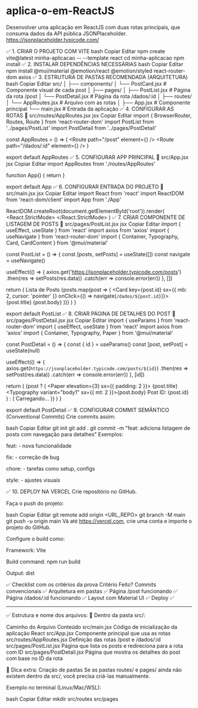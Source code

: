 # aplica-o-em-ReactJS
Desenvolver uma aplicação em ReactJS com duas rotas principais, que consuma dados da API pública JSONPlaceholder. https://jsonplaceholder.typicode.com/


✅ 1. CRIAR O PROJETO COM VITE
bash
Copiar
Editar
npm create vite@latest minha-aplicacao -- --template react
cd minha-aplicacao
npm install
✅ 2. INSTALAR DEPENDÊNCIAS NECESSÁRIAS
bash
Copiar
Editar
npm install @mui/material @emotion/react @emotion/styled react-router-dom axios
✅ 3. ESTRUTURA DE PASTAS RECOMENDADA (ARQUITETURA)
bash
Copiar
Editar
src/
│
├── components/
│   └── PostCard.jsx          # Componente visual de cada post
│
├── pages/
│   ├── PostList.jsx          # Página da rota /post
│   └── PostDetail.jsx        # Página da rota /dados/:id
│
├── routes/
│   └── AppRoutes.jsx         # Arquivo com as rotas
│
├── App.jsx                   # Componente principal
└── main.jsx                  # Entrada da aplicação
✅ 4. CONFIGURAR AS ROTAS
📄 src/routes/AppRoutes.jsx
jsx
Copiar
Editar
import { BrowserRouter, Routes, Route } from 'react-router-dom'
import PostList from '../pages/PostList'
import PostDetail from '../pages/PostDetail'

const AppRoutes = () => (
  <BrowserRouter>
    <Routes>
      <Route path="/post" element={<PostList />} />
      <Route path="/dados/:id" element={<PostDetail />} />
    </Routes>
  </BrowserRouter>
)

export default AppRoutes
✅ 5. CONFIGURAR APP PRINCIPAL
📄 src/App.jsx
jsx
Copiar
Editar
import AppRoutes from './routes/AppRoutes'

function App() {
  return <AppRoutes />
}

export default App
✅ 6. CONFIGURAR ENTRADA DO PROJETO
📄 src/main.jsx
jsx
Copiar
Editar
import React from 'react'
import ReactDOM from 'react-dom/client'
import App from './App'

ReactDOM.createRoot(document.getElementById('root')).render(
  <React.StrictMode>
    <App />
  </React.StrictMode>
)
✅ 7. CRIAR COMPONENTE DE LISTAGEM DE POSTS
📄 src/pages/PostList.jsx
jsx
Copiar
Editar
import { useEffect, useState } from 'react'
import axios from 'axios'
import { useNavigate } from 'react-router-dom'
import { Container, Typography, Card, CardContent } from '@mui/material'

const PostList = () => {
  const [posts, setPosts] = useState([])
  const navigate = useNavigate()

  useEffect(() => {
    axios.get('https://jsonplaceholder.typicode.com/posts')
      .then(res => setPosts(res.data))
      .catch(err => console.error(err))
  }, [])

  return (
    <Container>
      <Typography variant="h4" gutterBottom>Lista de Posts</Typography>
      {posts.map(post => (
        <Card key={post.id} sx={{ mb: 2, cursor: 'pointer' }} onClick={() => navigate(`/dados/${post.id}`)}>
          <CardContent>
            <Typography variant="h6">{post.title}</Typography>
            <Typography variant="body2">{post.body}</Typography>
          </CardContent>
        </Card>
      ))}
    </Container>
  )
}

export default PostList
✅ 8. CRIAR PÁGINA DE DETALHES DO POST
📄 src/pages/PostDetail.jsx
jsx
Copiar
Editar
import { useParams } from 'react-router-dom'
import { useEffect, useState } from 'react'
import axios from 'axios'
import { Container, Typography, Paper } from '@mui/material'

const PostDetail = () => {
  const { id } = useParams()
  const [post, setPost] = useState(null)

  useEffect(() => {
    axios.get(`https://jsonplaceholder.typicode.com/posts/${id}`)
      .then(res => setPost(res.data))
      .catch(err => console.error(err))
  }, [id])

  return (
    <Container>
      {post ? (
        <Paper elevation={3} sx={{ padding: 2 }}>
          <Typography variant="h4">{post.title}</Typography>
          <Typography variant="body1" sx={{ mt: 2 }}>{post.body}</Typography>
          <Typography variant="caption">Post ID: {post.id}</Typography>
        </Paper>
      ) : (
        <Typography>Carregando...</Typography>
      )}
    </Container>
  )
}

export default PostDetail
✅ 9. CONFIGURAR COMMIT SEMÂNTICO (Conventional Commits)
Crie commits assim:

bash
Copiar
Editar
git init
git add .
git commit -m "feat: adiciona listagem de posts com navegação para detalhes"
Exemplos:

feat: - nova funcionalidade

fix: - correção de bug

chore: - tarefas como setup, configs

style: - ajustes visuais

✅ 10. DEPLOY NA VERCEL
Crie repositório no GitHub.

Faça o push do projeto:

bash
Copiar
Editar
git remote add origin <URL_REPO>
git branch -M main
git push -u origin main
Vá até https://vercel.com, crie uma conta e importe o projeto do GitHub.

Configure o build como:

Framework: Vite

Build command: npm run build

Output: dist

✅ Checklist com os critérios da prova
Critério	Feito?
Commits convencionais	✅
Arquitetura em pastas	✅
Página /post funcionando	✅
Página /dados/:id funcionando	✅
Layout com Material UI	✅
Deploy	✅

----------------------------------------------------------------------------------------------


✅ Estrutura e nome dos arquivos:
📁 Dentro da pasta src/:

Caminho do Arquivo	Conteúdo
src/main.jsx	Código de inicialização da aplicação React
src/App.jsx	Componente principal que usa as rotas
src/routes/AppRoutes.jsx	Definição das rotas /post e /dados/:id
src/pages/PostList.jsx	Página que lista os posts e redireciona para a rota com ID
src/pages/PostDetail.jsx	Página que mostra os detalhes do post com base no ID da rota

🧠 Dica extra: Criação de pastas
Se as pastas routes/ e pages/ ainda não existem dentro da src/, você precisa criá-las manualmente.

Exemplo no terminal (Linux/Mac/WSL):

bash
Copiar
Editar
mkdir src/routes src/pages
